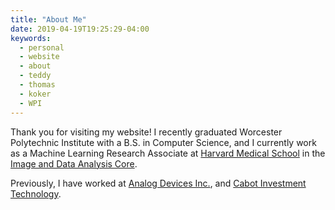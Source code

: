 ```yaml
---
title: "About Me"
date: 2019-04-19T19:25:29-04:00
keywords:
  - personal
  - website
  - about
  - teddy
  - thomas
  - koker
  - WPI
---
```


Thank you for visiting my website! I recently graduated Worcester Polytechnic
Institute with a B.S. in Computer Science, and I currently work as a Machine
Learning Research Associate at [Harvard Medical
School](https://hms.harvard.edu/) in the [Image and Data
Analysis Core](https://idac.hms.harvard.edu/).

Previously, I have worked at [Analog Devices Inc.](https://www.analog.com/en/index.html), and [Cabot Investment Technology](https://www.cabotintech.com/).

